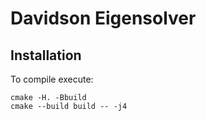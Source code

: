 
Davidson Eigensolver
===================


Installation
------------

To compile execute:
```
cmake -H. -Bbuild
cmake --build build -- -j4
```
